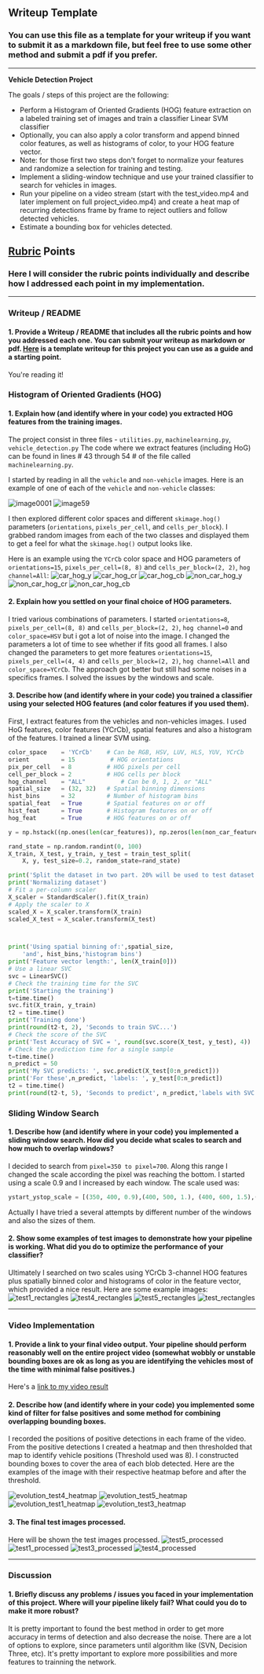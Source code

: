 ## Writeup Template
### You can use this file as a template for your writeup if you want to submit it as a markdown file, but feel free to use some other method and submit a pdf if you prefer.

---

**Vehicle Detection Project**

The goals / steps of this project are the following:

* Perform a Histogram of Oriented Gradients (HOG) feature extraction on a labeled training set of images and train a classifier Linear SVM classifier
* Optionally, you can also apply a color transform and append binned color features, as well as histograms of color, to your HOG feature vector. 
* Note: for those first two steps don't forget to normalize your features and randomize a selection for training and testing.
* Implement a sliding-window technique and use your trained classifier to search for vehicles in images.
* Run your pipeline on a video stream (start with the test_video.mp4 and later implement on full project_video.mp4) and create a heat map of recurring detections frame by frame to reject outliers and follow detected vehicles.
* Estimate a bounding box for vehicles detected.

[//]: # (Image References)
[image1]: ./examples/car_not_car.png
[image2]: ./examples/HOG_example.jpg
[image3]: ./examples/sliding_windows.jpg
[image4]: ./examples/sliding_window.jpg
[image5]: ./examples/bboxes_and_heat.png
[image6]: ./examples/labels_map.png
[image7]: ./examples/output_bboxes.png
[video1]: ./project_video.mp4

## [Rubric](https://review.udacity.com/#!/rubrics/513/view) Points
### Here I will consider the rubric points individually and describe how I addressed each point in my implementation.  

---
### Writeup / README

#### 1. Provide a Writeup / README that includes all the rubric points and how you addressed each one.  You can submit your writeup as markdown or pdf.  [Here](https://github.com/udacity/CarND-Vehicle-Detection/blob/master/writeup_template.md) is a template writeup for this project you can use as a guide and a starting point.  

You're reading it!

### Histogram of Oriented Gradients (HOG)

#### 1. Explain how (and identify where in your code) you extracted HOG features from the training images.

The project consist in three files - `utilities.py`, `machinelearning.py`, `vehicle_detection.py`
The code where we extract features (including HoG) can be found in lines # 43 through 54 # of the file called `machinelearning.py`.  

I started by reading in all the `vehicle` and `non-vehicle` images.  Here is an example of one of each of the `vehicle` and `non-vehicle` classes:

![image0001](https://user-images.githubusercontent.com/19958282/41934552-67c75466-795d-11e8-9382-55003b050ed5.png)
![image59](https://user-images.githubusercontent.com/19958282/41934574-74f555b6-795d-11e8-910a-195f5be982eb.png)

I then explored different color spaces and different `skimage.hog()` parameters (`orientations`, `pixels_per_cell`, and `cells_per_block`).  I grabbed random images from each of the two classes and displayed them to get a feel for what the `skimage.hog()` output looks like.

Here is an example using the `YCrCb` color space and HOG parameters of `orientations=15`, `pixels_per_cell=(8, 8)` and `cells_per_block=(2, 2)`, `hog channel=All`:
![car_hog_y](https://user-images.githubusercontent.com/19958282/41936095-6a48c148-7962-11e8-8ddf-f46f87d3f708.png)
![car_hog_cr](https://user-images.githubusercontent.com/19958282/41936214-e69ec09e-7962-11e8-8f74-8087aa3de9b5.png)
![car_hog_cb](https://user-images.githubusercontent.com/19958282/41936310-2a5a13e2-7963-11e8-9601-b90dd6b53127.png)
![non_car_hog_y](https://user-images.githubusercontent.com/19958282/41936478-ae76056e-7963-11e8-8c96-ea5834d04847.png)
![non_car_hog_cr](https://user-images.githubusercontent.com/19958282/41936487-b3a5a512-7963-11e8-8b7d-aeadf8111e5b.png)
![non_car_hog_cb](https://user-images.githubusercontent.com/19958282/41936570-e82ce3b8-7963-11e8-9a26-dd1aaab41e4f.png)

#### 2. Explain how you settled on your final choice of HOG parameters.

I tried various combinations of parameters. I started `orientations=8`, `pixels_per_cell=(8, 8)` and `cells_per_block=(2, 2)`, `hog channel=0` and `color_space=HSV` but i got a lot of noise into the image. I changed the parameters a lot of time to see whether if fits good all frames.
I also changed the parameters to get more features `orientations=15`, `pixels_per_cell=(4, 4)` and `cells_per_block=(2, 2)`, `hog channel=All` and `color_space=YCrCb`. The approach got better but still had some noises in a specifics frames. I solved the issues by the windows and scale.


#### 3. Describe how (and identify where in your code) you trained a classifier using your selected HOG features (and color features if you used them).

First, I extract features from the vehicles and non-vehicles images. I used HoG features, color features (YCrCb), spatial features and also a histogram of the features. I trained a linear SVM using.

```Python
color_space    = 'YCrCb'    # Can be RGB, HSV, LUV, HLS, YUV, YCrCb
orient         = 15          # HOG orientations
pix_per_cell   = 8          # HOG pixels per cell
cell_per_block = 2          # HOG cells per block
hog_channel    = "ALL"          # Can be 0, 1, 2, or "ALL"
spatial_size   = (32, 32)   # Spatial binning dimensions
hist_bins      = 32         # Number of histogram bins
spatial_feat   = True       # Spatial features on or off
hist_feat      = True       # Histogram features on or off
hog_feat       = True       # HOG features on or off
```

```Python
y = np.hstack((np.ones(len(car_features)), np.zeros(len(non_car_features))))

rand_state = np.random.randint(0, 100)
X_train, X_test, y_train, y_test = train_test_split(
    X, y, test_size=0.2, random_state=rand_state)

print('Split the dataset in two part. 20% will be used to test dataset')
print('Normalizing dataset')
# Fit a per-column scaler
X_scaler = StandardScaler().fit(X_train)
# Apply the scaler to X
scaled_X = X_scaler.transform(X_train)
scaled_X_test = X_scaler.transform(X_test)



print('Using spatial binning of:',spatial_size,
    'and', hist_bins,'histogram bins')
print('Feature vector length:', len(X_train[0]))
# Use a linear SVC
svc = LinearSVC()
# Check the training time for the SVC
print('Starting the training')
t=time.time()
svc.fit(X_train, y_train)
t2 = time.time()
print('Training done')
print(round(t2-t, 2), 'Seconds to train SVC...')
# Check the score of the SVC
print('Test Accuracy of SVC = ', round(svc.score(X_test, y_test), 4))
# Check the prediction time for a single sample
t=time.time()
n_predict = 50
print('My SVC predicts: ', svc.predict(X_test[0:n_predict]))
print('For these',n_predict, 'labels: ', y_test[0:n_predict])
t2 = time.time()
print(round(t2-t, 5), 'Seconds to predict', n_predict,'labels with SVC')
```

### Sliding Window Search

#### 1. Describe how (and identify where in your code) you implemented a sliding window search.  How did you decide what scales to search and how much to overlap windows?

I decided to search from `pixel=350 to pixel=700`. Along this range I changed the scale according the pixel was reaching the bottom. I started using a scale 0.9 and I increased by each window. The scale used was:
```Python
ystart_ystop_scale = [(350, 400, 0.9),(400, 500, 1.), (400, 600, 1.5),(500, 650, 2.0), (550, 700, 2.5)]
```
Actually I have tried a several attempts by different number of the windows and also the sizes of them. 


#### 2. Show some examples of test images to demonstrate how your pipeline is working.  What did you do to optimize the performance of your classifier?

Ultimately I searched on two scales using YCrCb 3-channel HOG features plus spatially binned color and histograms of color in the feature vector, which provided a nice result.  Here are some example images:
![test1_rectangles](https://user-images.githubusercontent.com/19958282/41938449-8441438e-7969-11e8-9cca-aa00c18c5ae8.png)
![test4_rectangles](https://user-images.githubusercontent.com/19958282/41938450-8485a858-7969-11e8-8698-087827ef9a91.png)
![test5_rectangles](https://user-images.githubusercontent.com/19958282/41938452-84cc34c6-7969-11e8-9b55-627402d8ba2b.png)
![test_rectangles](https://user-images.githubusercontent.com/19958282/41938453-850ff8d2-7969-11e8-804c-28b184e267fe.png)


---

### Video Implementation

#### 1. Provide a link to your final video output.  Your pipeline should perform reasonably well on the entire project video (somewhat wobbly or unstable bounding boxes are ok as long as you are identifying the vehicles most of the time with minimal false positives.)
Here's a [link to my video result](./project_video.mp4)


#### 2. Describe how (and identify where in your code) you implemented some kind of filter for false positives and some method for combining overlapping bounding boxes.

I recorded the positions of positive detections in each frame of the video.  From the positive detections I created a heatmap and then thresholded that map to identify vehicle positions (Threshold used was 8). I constructed bounding boxes to cover the area of each blob detected.  Here are the examples of the image with their respective heatmap before and after the threshold.

![evolution_test4_heatmap](https://user-images.githubusercontent.com/19958282/41939797-341315e6-796d-11e8-9d61-5d0e1c63376b.png)
![evolution_test5_heatmap](https://user-images.githubusercontent.com/19958282/41939798-344d856e-796d-11e8-946c-21bef2a894e5.png)
![evolution_test1_heatmap](https://user-images.githubusercontent.com/19958282/41939800-348b487c-796d-11e8-9419-547c447e711b.png)
![evolution_test3_heatmap](https://user-images.githubusercontent.com/19958282/41939802-34cc8ba2-796d-11e8-8d9d-02b28900a965.png)

#### 3. The final test images processed.
Here will be shown the test images processed.
![test5_processed](https://user-images.githubusercontent.com/19958282/41940314-b655be22-796e-11e8-927a-514c5a824172.png)
![test1_processed](https://user-images.githubusercontent.com/19958282/41940315-b6968894-796e-11e8-8ece-34c82ed2cddc.png)
![test3_processed](https://user-images.githubusercontent.com/19958282/41940316-b6e2083c-796e-11e8-8b42-1b4eaa1947e8.png)
![test4_processed](https://user-images.githubusercontent.com/19958282/41940318-b7283050-796e-11e8-9467-32a8dc13ab90.png)

---

### Discussion

#### 1. Briefly discuss any problems / issues you faced in your implementation of this project.  Where will your pipeline likely fail?  What could you do to make it more robust?

It is pretty important to found the best method in order to get more accuracy in terms of detection and also decrease the noise.
There are a lot of options to explore, since parameters until algorithm like (SVN, Decision Three, etc). It's pretty important to explore more possibilities and more features to trainning the network. 

